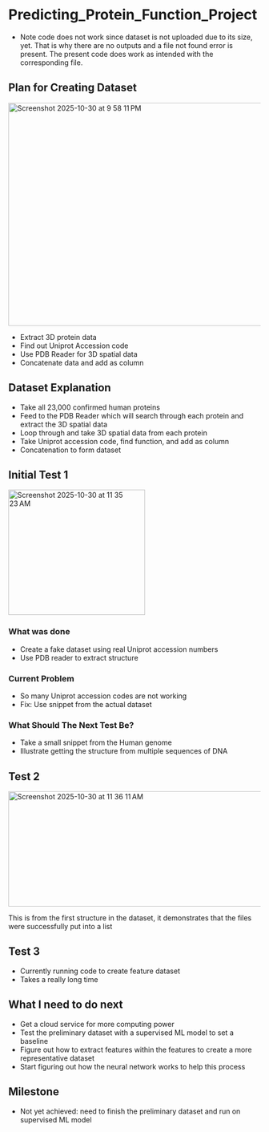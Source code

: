 # Predicting_Protein_Function_Project
- Note code does not work since dataset is not uploaded due to its size, yet. That is why there are no outputs and a file not found error is present. The present code does work as intended with the corresponding file.

## Plan for Creating Dataset
<img width="606" height="445" alt="Screenshot 2025-10-30 at 9 58 11 PM" src="https://github.com/user-attachments/assets/ed99526b-d9be-4a0e-8906-6287a5c85bc3" />

- Extract 3D protein data
- Find out Uniprot Accession code
- Use PDB Reader for 3D spatial data
- Concatenate data and add as column

## Dataset Explanation

- Take all 23,000 confirmed human proteins
- Feed to the PDB Reader which will search through each protein and extract the 3D spatial data
- Loop through and take 3D spatial data from each protein
- Take Uniprot accession code, find function, and add as column
- Concatenation to form dataset

## Initial Test 1
<img width="273" height="250" alt="Screenshot 2025-10-30 at 11 35 23 AM" src="https://github.com/user-attachments/assets/b96497f3-65f0-42b9-b779-e9e5ebe68e9a" />


### What was done
- Create a fake dataset using real Uniprot accession numbers
- Use PDB reader to extract structure

### Current Problem
- So many Uniprot accession codes are not working
- Fix: Use snippet from the actual dataset

### What Should The Next Test Be?
- Take a small snippet from the Human genome
- Illustrate getting the structure from multiple sequences of DNA

## Test 2
<img width="596" height="230" alt="Screenshot 2025-10-30 at 11 36 11 AM" src="https://github.com/user-attachments/assets/970b501d-b50c-4771-a8c2-06a3c3a43292" />


This is from the first structure in the dataset, it demonstrates that the files were successfully put into a list

## Test 3

- Currently running code to create feature dataset
- Takes a really long time

## What I need to do next

- Get a cloud service for more computing power
- Test the preliminary dataset with a supervised ML model to set a baseline
- Figure out how to extract features within the features to create a more representative dataset
- Start figuring out how the neural network works to help this process

## Milestone

- Not yet achieved: need to finish the preliminary dataset and run on supervised ML model

